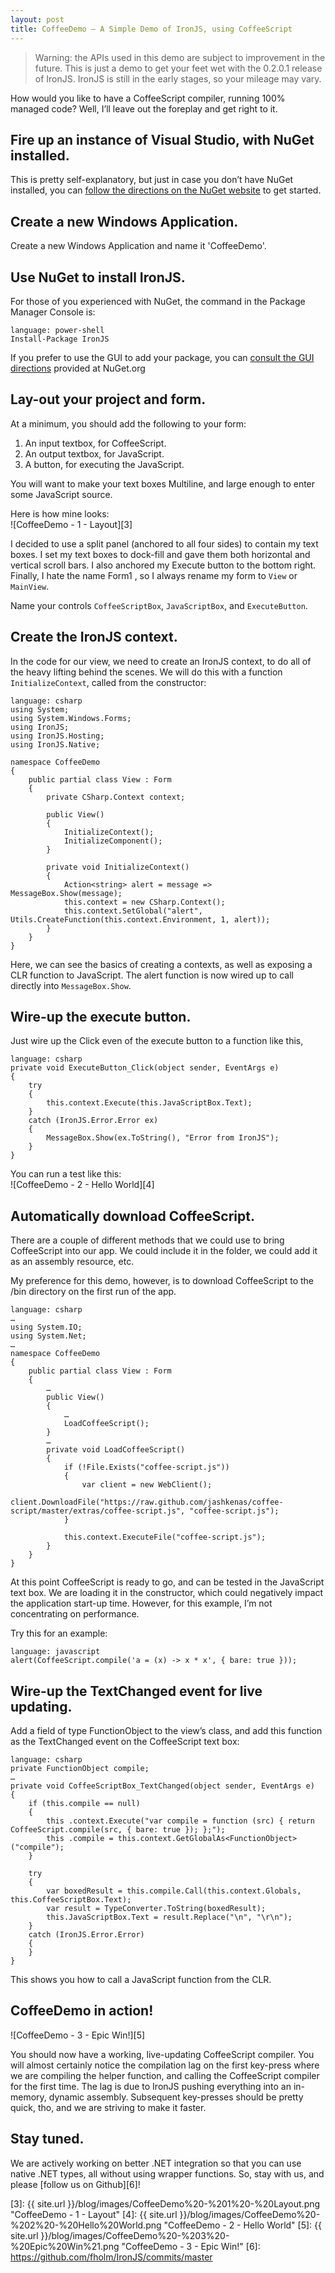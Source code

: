 ```yaml
---
layout: post
title: CoffeeDemo – A Simple Demo of IronJS, using CoffeeScript
---
```

> Warning: the APIs used in this demo are subject to improvement in the future.  This is just a demo to get your feet wet with the 0.2.0.1 release of IronJS.  IronJS is still in the early stages, so your mileage may vary.

How would you like to have a CoffeeScript compiler, running 100% managed code?  Well, I’ll leave out the foreplay and get right to it.

## Fire up an instance of Visual Studio, with NuGet installed. ##

This is pretty self-explanatory, but just in case you don’t have NuGet installed, you can [follow the directions on the NuGet website][1] to get started.

## Create a new Windows Application. ##

Create a new Windows Application and name it 'CoffeeDemo'.

## Use NuGet to install IronJS. ##

For those of you experienced with NuGet, the command in the Package Manager Console is:

    language: power-shell
    Install-Package IronJS

If you prefer to use the GUI to add your package, you can [consult the GUI directions][2] provided at NuGet.org

## Lay-out your project and form. ##

At a minimum, you should add the following to your form:

1. An input textbox, for CoffeeScript.
2. An output textbox, for JavaScript.
3. A button, for executing the JavaScript.

You will want to make your text boxes Multiline, and large enough to enter some JavaScript source.

Here is how mine looks:  
![CoffeeDemo - 1 - Layout][3]

I decided to use a split panel (anchored to all four sides) to contain my text boxes.  I set my text boxes to dock-fill and gave them both horizontal and vertical scroll bars.  I also anchored my Execute button to the bottom right.  Finally, I hate the name  Form1 , so I always rename my form to `View` or `MainView`.

Name your controls `CoffeeScriptBox`,  `JavaScriptBox`, and `ExecuteButton`.

## Create the IronJS context. ##

In the code for our view, we need to create an IronJS context, to do all of the heavy lifting behind the scenes.  We will do this with a function `InitializeContext`, called from the constructor:

    language: csharp
    using System;
    using System.Windows.Forms;
    using IronJS;
    using IronJS.Hosting;
    using IronJS.Native;

    namespace CoffeeDemo
    {
        public partial class View : Form
        {
            private CSharp.Context context;

            public View()
            {
                InitializeContext();
                InitializeComponent();
            }

            private void InitializeContext()
            {
                Action<string> alert = message => MessageBox.Show(message);
                this.context = new CSharp.Context();
                this.context.SetGlobal("alert", Utils.CreateFunction(this.context.Environment, 1, alert));
            }
        }
    }

Here, we can see the basics of creating a contexts, as well as exposing a CLR function to JavaScript.  The alert function is now wired up to call directly into `MessageBox.Show`.

## Wire-up the execute button. ##

Just wire up the Click even of the execute button to a function like this,

    language: csharp
    private void ExecuteButton_Click(object sender, EventArgs e)
    {
        try
        {
            this.context.Execute(this.JavaScriptBox.Text);
        }
        catch (IronJS.Error.Error ex)
        {
            MessageBox.Show(ex.ToString(), "Error from IronJS");
        }
    }

You can run a test like this:  
![CoffeeDemo - 2 - Hello World][4]

## Automatically download CoffeeScript. ##

There are a couple of different methods that we could use to bring CoffeeScript into our app.  We could include it in the folder, we could add it as an assembly resource, etc.

My preference for this demo, however, is to download CoffeeScript to the /bin directory on the first run of the app.

    language: csharp
    …
    using System.IO;
    using System.Net;
    …
    namespace CoffeeDemo
    {
        public partial class View : Form
        {
            …
            public View()
            {
                …
                LoadCoffeeScript();
            }
            …
            private void LoadCoffeeScript()
            {
                if (!File.Exists("coffee-script.js"))
                {
                    var client = new WebClient();
                    client.DownloadFile("https://raw.github.com/jashkenas/coffee-script/master/extras/coffee-script.js", "coffee-script.js");
                }

                this.context.ExecuteFile("coffee-script.js");
            }
        }
    }

At this point CoffeeScript is ready to go, and can be tested in the JavaScript text box.  We are loading it in the constructor, which could negatively impact the application start-up time.  However, for this example, I’m not concentrating on performance.

Try this for an example:

    language: javascript
    alert(CoffeeScript.compile('a = (x) -> x * x', { bare: true }));

## Wire-up the TextChanged event for live updating. ##

Add a field of type FunctionObject to the view’s class, and add this function as the TextChanged event on the CoffeeScript text box:

    language: csharp
    private FunctionObject compile;
    …
    private void CoffeeScriptBox_TextChanged(object sender, EventArgs e)
    {
        if (this.compile == null)
        {
            this .context.Execute("var compile = function (src) { return CoffeeScript.compile(src, { bare: true }); };");
            this .compile = this.context.GetGlobalAs<FunctionObject>("compile");
        }
         
        try
        {
            var boxedResult = this.compile.Call(this.context.Globals, this.CoffeeScriptBox.Text);
            var result = TypeConverter.ToString(boxedResult);
            this.JavaScriptBox.Text = result.Replace("\n", "\r\n");
        }
        catch (IronJS.Error.Error)
        {
        }
    }

This shows you how to call a JavaScript function from the CLR.

## CoffeeDemo in action! ##

![CoffeeDemo - 3 - Epic Win!][5]

You should now have a working, live-updating CoffeeScript compiler.  You will almost certainly notice the compilation lag on the first key-press where we are compiling the helper function, and calling the CoffeeScript compiler for the first time.  The lag is due to IronJS pushing everything into an in-memory, dynamic assembly.  Subsequent key-presses should be pretty quick, tho, and we are striving to make it faster.

## Stay tuned. ##

We are actively working on better .NET integration so that you can use native .NET types, all without using wrapper functions.  So, stay with us, and please [follow us on Github][6]!

[1]: http://docs.nuget.org/docs/start-here/installing-nuget
[2]: http://docs.nuget.org/docs/start-here/managing-nuget-packages-using-the-dialog
[3]: {{ site.url }}/blog/images/CoffeeDemo%20-%201%20-%20Layout.png "CoffeeDemo - 1 - Layout"
[4]: {{ site.url }}/blog/images/CoffeeDemo%20-%202%20-%20Hello%20World.png "CoffeeDemo - 2 - Hello World"
[5]: {{ site.url }}/blog/images/CoffeeDemo%20-%203%20-%20Epic%20Win%21.png "CoffeeDemo - 3 - Epic Win!"
[6]: https://github.com/fholm/IronJS/commits/master
